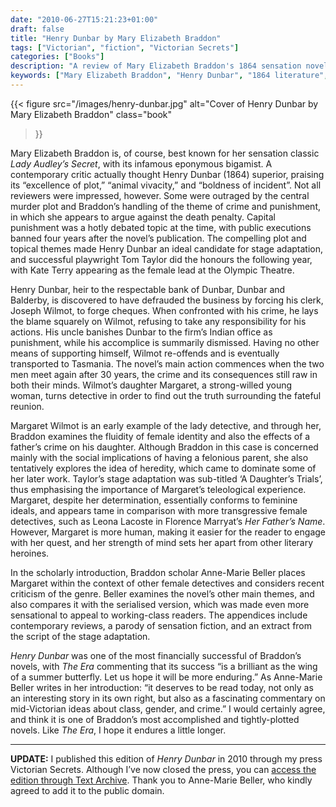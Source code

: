 ```yaml
---
date: "2010-06-27T15:21:23+01:00"
draft: false
title: "Henry Dunbar by Mary Elizabeth Braddon"
tags: ["Victorian", "fiction", "Victorian Secrets"]
categories: ["Books"]
description: "A review of Mary Elizabeth Braddon's 1864 sensation novel 'Henry Dunbar,' featuring bank fraud, murder, and early lady detective Margaret Wilmot. Discover this tale of crime and punishment that challenged Victorian attitudes toward capital punishment."
keywords: ["Mary Elizabeth Braddon", "Henry Dunbar", "1864 literature", "sensation novel", "Margaret Wilmot", "lady detective", "bank fraud", "capital punishment", "Victorian crime", "Kate Terry"]
---
```


{{< figure
  src="/images/henry-dunbar.jpg"
  alt="Cover of Henry Dunbar by Mary Elizabeth Braddon"
  class="book"
>}}

Mary Elizabeth Braddon is, of course, best known for her sensation classic _Lady Audley’s Secret_, with its infamous eponymous bigamist. A contemporary critic actually thought Henry Dunbar (1864) superior, praising its “excellence of plot,” “animal vivacity,” and “boldness of incident”.  Not all reviewers were impressed, however. Some were outraged by the central murder plot and Braddon’s handling of the theme of crime and punishment, in which she appears to argue against the death penalty. Capital punishment was a hotly debated topic at the time, with public executions banned four years after the novel’s publication. The compelling plot and topical themes made Henry Dunbar an ideal candidate for stage adaptation, and successful playwright Tom Taylor did the honours the following year, with Kate Terry appearing as the female lead at the Olympic Theatre.

Henry Dunbar, heir to the respectable bank of Dunbar, Dunbar and Balderby, is discovered to have defrauded the business by forcing his clerk, Joseph Wilmot, to forge cheques. When confronted with his crime, he lays the blame squarely on Wilmot, refusing to take any responsibility for his actions. His uncle banishes Dunbar to the firm’s Indian office as punishment, while his accomplice is summarily dismissed. Having no other means of supporting himself, Wilmot re-offends and is eventually transported to Tasmania. The novel’s main action commences when the two men meet again after 30 years, the crime and its consequences still raw in both their minds.  Wilmot’s daughter Margaret, a strong-willed young woman, turns detective in order to find out the truth surrounding the fateful reunion.

Margaret Wilmot is an early example of the lady detective, and through her, Braddon examines the fluidity of female identity and also the effects of a father’s crime on his daughter. Although Braddon in this case is concerned mainly with the social implications of having a felonious parent, she also tentatively explores the idea of heredity, which came to dominate some of her later work. Taylor’s stage adaptation was sub-titled ‘A Daughter’s Trials’, thus emphasising the importance of Margaret’s teleological experience. Margaret, despite her determination, essentially conforms to feminine ideals, and appears tame in comparison with more transgressive female detectives, such as Leona Lacoste in Florence Marryat’s _Her Father’s Name_. However, Margaret is more human, making it easier for the reader to engage with her quest, and her strength of mind sets her apart from other literary heroines.

In the scholarly introduction, Braddon scholar Anne-Marie Beller places Margaret within the context of other female detectives and considers recent criticism of the genre. Beller examines the novel’s other main themes, and also compares it with the serialised version, which was made even more sensational to appeal to working-class readers. The appendices include contemporary reviews, a parody of sensation fiction, and an extract from the script of the stage adaptation.

_Henry Dunbar_ was one of the most financially successful of Braddon’s novels, with _The Era_ commenting that its success “is a brilliant as the wing of a summer butterfly.  Let us hope it will be more enduring.”  As Anne-Marie Beller writes in her introduction: “it deserves to be read today, not only as an interesting story in its own right, but also as a fascinating commentary on mid-Victorian ideas about class, gender, and crime.” I would certainly agree, and think it is one of Braddon’s most accomplished and tightly-plotted novels. Like _The Era_, I hope it endures a little longer.

---

**UPDATE:** I published this edition of _Henry Dunbar_ in 2010 through my press Victorian Secrets. Although I’ve now closed the press, you can [access the edition through Text Archive](https://archive.org/details/9781906469153). Thank you to Anne-Marie Beller, who kindly agreed to add it to the public domain.
